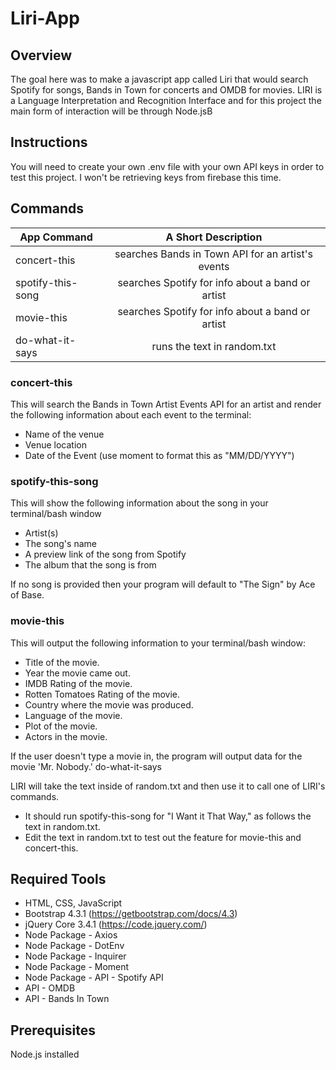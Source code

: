 # Liri-App
## Overview

The goal here was to make a javascript app called Liri that would search Spotify for songs, Bands in Town for concerts and OMDB for movies. LIRI is a Language Interpretation and Recognition Interface and for this project the main form of interaction will be through Node.jsB

## Instructions

You will need to create your own .env file with your own API keys in order to test this project. I won't be retrieving keys from firebase this time.

## Commands
| App Command       | A Short Description                               |
| ----------------- |:-------------------------------------------------:|
| concert-this      | searches Bands in Town API for an artist's events |
| spotify-this-song | searches Spotify for info about a band or artist  |
| movie-this        | searches Spotify for info about a band or artist  |
| do-what-it-says   | runs the text in random.txt                       |


### concert-this
This will search the Bands in Town Artist Events API for an artist and render the following information about each event to the terminal:

*  Name of the venue
*  Venue location
*  Date of the Event (use moment to format this as "MM/DD/YYYY")

### spotify-this-song

This will show the following information about the song in your terminal/bash window

*  Artist(s)
*  The song's name
*  A preview link of the song from Spotify
*  The album that the song is from

If no song is provided then your program will default to "The Sign" by Ace of Base.

### movie-this

This will output the following information to your terminal/bash window:

*  Title of the movie.
*  Year the movie came out.
*  IMDB Rating of the movie.
*  Rotten Tomatoes Rating of the movie.
*  Country where the movie was produced.
*  Language of the movie.
*  Plot of the movie.
*  Actors in the movie.

If the user doesn't type a movie in, the program will output data for the movie 'Mr. Nobody.'
do-what-it-says

LIRI will take the text inside of random.txt and then use it to call one of LIRI's commands.

*  It should run spotify-this-song for "I Want it That Way," as follows the text in random.txt.
*  Edit the text in random.txt to test out the feature for movie-this and concert-this.

## Required Tools

* HTML, CSS, JavaScript 
* Bootstrap 4.3.1 (https://getbootstrap.com/docs/4.3)
* jQuery Core 3.4.1 (https://code.jquery.com/)
* Node Package - Axios
* Node Package - DotEnv
* Node Package - Inquirer
* Node Package - Moment
* Node Package - API - Spotify API
* API - OMDB
* API - Bands In Town



## Prerequisites
Node.js installed



